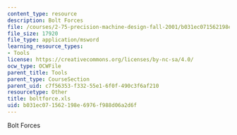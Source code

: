 ```yaml
---
content_type: resource
description: Bolt Forces
file: /courses/2-75-precision-machine-design-fall-2001/b031ec071562198e6976f988d06a2d6f_boltforce.xls
file_size: 17920
file_type: application/msword
learning_resource_types:
- Tools
license: https://creativecommons.org/licenses/by-nc-sa/4.0/
ocw_type: OCWFile
parent_title: Tools
parent_type: CourseSection
parent_uid: c7f56353-f332-55e1-6f0f-490c3f6af210
resourcetype: Other
title: boltforce.xls
uid: b031ec07-1562-198e-6976-f988d06a2d6f
---
```

Bolt Forces